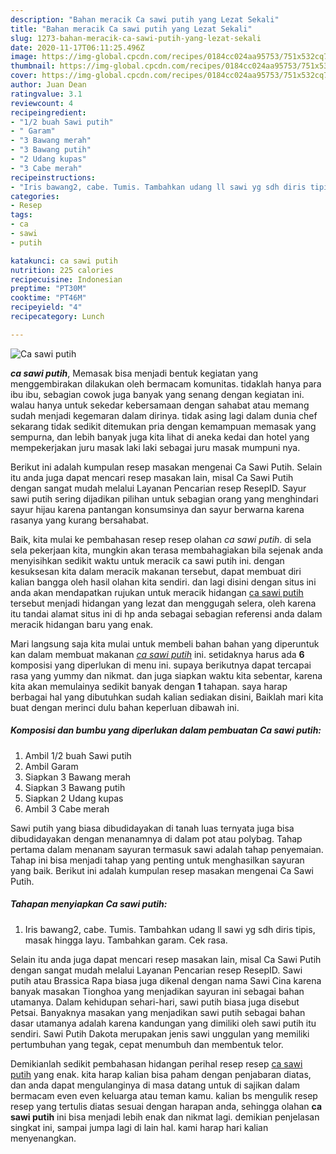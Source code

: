 ```yaml
---
description: "Bahan meracik Ca sawi putih yang Lezat Sekali"
title: "Bahan meracik Ca sawi putih yang Lezat Sekali"
slug: 1273-bahan-meracik-ca-sawi-putih-yang-lezat-sekali
date: 2020-11-17T06:11:25.496Z
image: https://img-global.cpcdn.com/recipes/0184cc024aa95753/751x532cq70/ca-sawi-putih-foto-resep-utama.jpg
thumbnail: https://img-global.cpcdn.com/recipes/0184cc024aa95753/751x532cq70/ca-sawi-putih-foto-resep-utama.jpg
cover: https://img-global.cpcdn.com/recipes/0184cc024aa95753/751x532cq70/ca-sawi-putih-foto-resep-utama.jpg
author: Juan Dean
ratingvalue: 3.1
reviewcount: 4
recipeingredient:
- "1/2 buah Sawi putih"
- " Garam"
- "3 Bawang merah"
- "3 Bawang putih"
- "2 Udang kupas"
- "3 Cabe merah"
recipeinstructions:
- "Iris bawang2, cabe. Tumis. Tambahkan udang ll sawi yg sdh diris tipis, masak hingga layu. Tambahkan garam. Cek rasa."
categories:
- Resep
tags:
- ca
- sawi
- putih

katakunci: ca sawi putih 
nutrition: 225 calories
recipecuisine: Indonesian
preptime: "PT30M"
cooktime: "PT46M"
recipeyield: "4"
recipecategory: Lunch

---
```



![Ca sawi putih](https://img-global.cpcdn.com/recipes/0184cc024aa95753/751x532cq70/ca-sawi-putih-foto-resep-utama.jpg)

<b><i>ca sawi putih</i></b>, Memasak bisa menjadi bentuk kegiatan yang menggembirakan dilakukan oleh bermacam komunitas. tidaklah hanya para ibu ibu, sebagian cowok juga banyak yang senang dengan kegiatan ini. walau hanya untuk sekedar kebersamaan dengan sahabat atau memang sudah menjadi kegemaran dalam dirinya. tidak asing lagi dalam dunia chef sekarang tidak sedikit ditemukan pria dengan kemampuan memasak yang sempurna, dan lebih banyak juga kita lihat di aneka kedai dan hotel yang mempekerjakan juru masak laki laki sebagai juru masak mumpuni nya.

Berikut ini adalah kumpulan resep masakan mengenai Ca Sawi Putih. Selain itu anda juga dapat mencari resep masakan lain, misal Ca Sawi Putih dengan sangat mudah melalui Layanan Pencarian resep ResepID. Sayur sawi putih sering dijadikan pilihan untuk sebagian orang yang menghindari sayur hijau karena pantangan konsumsinya dan sayur berwarna karena rasanya yang kurang bersahabat.

Baik, kita mulai ke pembahasan resep resep olahan <i>ca sawi putih</i>. di sela sela pekerjaan kita, mungkin akan terasa membahagiakan bila sejenak anda menyisihkan sedikit waktu untuk meracik ca sawi putih ini. dengan kesuksesan kita dalam meracik makanan tersebut, dapat membuat diri kalian bangga oleh hasil olahan kita sendiri. dan lagi disini dengan situs ini anda akan mendapatkan rujukan untuk meracik hidangan <u>ca sawi putih</u> tersebut menjadi hidangan yang lezat dan menggugah selera, oleh karena itu tandai alamat situs ini di hp anda sebagai sebagian referensi anda dalam meracik hidangan baru yang enak.


Mari langsung saja kita mulai untuk membeli bahan bahan yang diperuntuk kan dalam membuat makanan <u><i>ca sawi putih</i></u> ini. setidaknya harus ada <b>6</b> komposisi yang diperlukan di menu ini. supaya berikutnya dapat tercapai rasa yang yummy dan nikmat. dan juga siapkan waktu kita sebentar, karena kita akan memulainya sedikit banyak dengan <b>1</b> tahapan. saya harap berbagai hal yang dibutuhkan sudah kalian sediakan disini, Baiklah mari kita buat dengan merinci dulu bahan keperluan dibawah ini.

<!--inarticleads1-->

##### Komposisi dan bumbu yang diperlukan dalam pembuatan Ca sawi putih:

1. Ambil 1/2 buah Sawi putih
1. Ambil  Garam
1. Siapkan 3 Bawang merah
1. Siapkan 3 Bawang putih
1. Siapkan 2 Udang kupas
1. Ambil 3 Cabe merah


Sawi putih yang biasa dibudidayakan di tanah luas ternyata juga bisa dibudidayakan dengan menanamnya di dalam pot atau polybag. Tahap pertama dalam menanam sayuran termasuk sawi adalah tahap penyemaian. Tahap ini bisa menjadi tahap yang penting untuk menghasilkan sayuran yang baik. Berikut ini adalah kumpulan resep masakan mengenai Ca Sawi Putih. 

<!--inarticleads2-->

##### Tahapan menyiapkan Ca sawi putih:

1. Iris bawang2, cabe. Tumis. Tambahkan udang ll sawi yg sdh diris tipis, masak hingga layu. Tambahkan garam. Cek rasa.


Selain itu anda juga dapat mencari resep masakan lain, misal Ca Sawi Putih dengan sangat mudah melalui Layanan Pencarian resep ResepID. Sawi putih atau Brassica Rapa biasa juga dikenal dengan nama Sawi Cina karena banyak masakan Tionghoa yang menjadikan sayuran ini sebagai bahan utamanya. Dalam kehidupan sehari-hari, sawi putih biasa juga disebut Petsai. Banyaknya masakan yang menjadikan sawi putih sebagai bahan dasar utamanya adalah karena kandungan yang dimiliki oleh sawi putih itu sendiri. Sawi Putih Dakota merupakan jenis sawi unggulan yang memiliki pertumbuhan yang tegak, cepat menumbuh dan membentuk telor. 

Demikianlah sedikit pembahasan hidangan perihal resep resep <u>ca sawi putih</u> yang enak. kita harap kalian bisa paham dengan penjabaran diatas, dan anda dapat mengulanginya di masa datang untuk di sajikan dalam bermacam even even keluarga atau teman kamu. kalian bs mengulik resep resep yang tertulis diatas sesuai dengan harapan anda, sehingga olahan <b>ca sawi putih</b> ini bisa menjadi lebih enak dan nikmat lagi. demikian penjelasan singkat ini, sampai jumpa lagi di lain hal. kami harap hari kalian menyenangkan.
